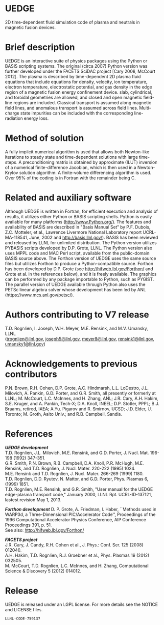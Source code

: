 # UEDGE
2D time-dependent fluid simulation code of plasma and neutrals in magnetic fusion devices.
# Brief description 
UEDGE is an interactive suite of physics packages using the Python or BASIS scripting systems. 
The original (circa 2007) Python version was further developed under the FACETS SciDAC project 
[Cary 2008, McCourt 2012]. The plasma is described by time-dependent 2D plasma fluid equations 
that include equations for density, velocity, ion temperature, electron temperature, electrostatic 
potential, and gas density in the edge region of a magnetic fusion energy confinement device. slab, 
cylindrical, and toroidal geometries are allowed, and closed and open magnetic field-line regions 
are included. Classical transport is assumed along magnetic field lines, and anomalous transport 
is assumed across field lines.  Multi-charge state impurities can be included with the corresponding 
line-radiation energy loss. 

# Method of solution
A fully implicit numerical algorithm is used that allows both Newton-like iterations to steady state 
and time-dependent solutions with large time-steps.  A preconditioning matrix is obtained by approximate 
(ILUT) inversion of a numerical finite-difference Jacobian, which is then used in a Newton-Krylov 
solution algorithm. A finite-volume differencing algorithm is used. Over 95% of the coding is in 
Fortran with the remainder being C.

# Related and auxiliary software

Although UEDGE is written in Fortran, for efficient execution and analysis of results, it utilizes 
either Python or BASIS scripting shells. Python is easily available for many platforms 
(http://www.Python.org/). The features and availability of BASIS are described in "Basis Manual Set" 
by P.F. Dubois, Z.C. Motteler, et al., Lawrence Livermore National Laboratory report UCRL-MA-118541, 
June, 2002 and http://basis.llnl.gov/).  BASIS has been reviewed and released by LLNL for unlimited 
distribution. The Python version utilizes PYBASIS scripts developed by D.P. Grote, LLNL.  The Python 
version also uses MPPL code and MAC Perl script, available from the public-domain BASIS source above. 
The Forthon version of UEDGE uses the same source files but utilizes Forthon to produce a Python-compatible 
source.  Forthon has been developed by D.P. Grote (see http://hifweb.lbl.gov/Forthon/ and Grote et al. 
in the references below), and it is freely available. The graphics can be performed by any package importable 
to Python, such as PYGIST.  The parallel version of UEDGE available through Python also uses the PETSc linear 
algebra solver whose development has been led by ANL (https://www.mcs.anl.gov/petsc/).

# Authors contributing to V7 release
T.D. Rognlien, I. Joseph, W.H. Meyer, M.E. Rensink, and M.V. Umansky, LLNL  
(trognlien@llnl.gov, joseph5@llnl.gov, meyer8@llnl.gov, rensink1@llnl.gov, umansky1@llnl.gov)

# Acknowledgements to previous contributors
P.N. Brown, R.H. Cohen, D.P. Grote, A.C. Hindmarsh, L.L. LoDestro, J.L. Milovich, 
A. Pankin, G.D. Porter, and G.R. Smith, all presently or formerly at LLNL; M. McCourt, 
L.C. McInnes, and H. Zhang, ANL; J.R. Cary, A.H. Hakim, S.E. Kruger, and A. Pankin, Tech-X; 
D.A. Knoll, INEEL; D.P. Stotler, PPPL; B.J. Braams, retired, IAEA; A.Yu. Pigarov and 
R. Smirnov, UCSD; J.D. Elder, U. Toronto; M. Groth, Aalto Univ.; and R.B. Campbell, Sandia.

# References
**_UEDGE development_**   
T.D. Rognlien, J.L. Milovich, M.E. Rensink, and G.D. Porter, J. Nucl. Mat. 196-198 (1992) 347-351.  
G.R. Smith, P.N. Brown, R.B. Campbell, D.A. Knoll, P.R. McHugh, M.E. Rensink, and T.D. Rognlien, J. Nucl. Mater. 220-222 (1995) 1024.  
M.E. Rensink and T.D. Rognlien, J. Nucl. Mater. 266-269 (1999) 1180.  
T.D. Rognlien, D.D. Ryutov, N. Mattor, and G.D. Porter, Phys. Plasmas 6, (1999) 1851.  
T.D. Rognlien, M.E. Rensink, and G.R. Smith, "User manual for the UEDGE edge-plasma transport code," January 2000, LLNL Rpt. UCRL-ID-137121, lastest revision May 1, 2013.  

**_Forthon development_** 
D. P. Grote, A. Friedman, I. Haber, ``Methods used in WARP3d, a Three-Dimensional PIC/Accelerator Code'', Proceedings of the 1996 Computational Accelerator Physics Conference, AIP Conference Proceedings 391, p. 51.  
See also: http://hifweb.lbl.gov/Forthon/  

**_FACETS project_**    
J.R. Cary, J. Candy, R.H. Cohen et al., J. Phys.: Conf. Ser. 125 (2008) 012040.  
A.H. Hakim, T.D. Rognlien, R.J. Groebner et al., Phys. Plasmas 19 (2012) 032505.  
M. McCourt, T.D. Rognlien, L.C. McInnes, and H. Zhang, Computational Science & Discovery 5 (2012) 014012.  

# Release 

UEDGE is released under an LGPL license.  For more details see the
NOTICE and LICENSE files.

``LLNL-CODE-759137``
